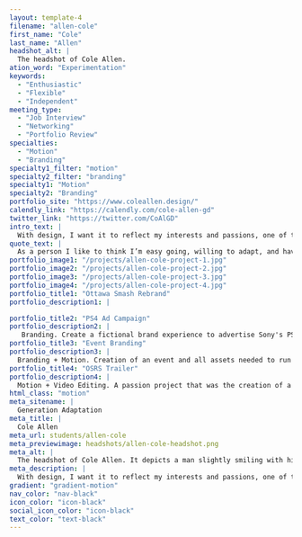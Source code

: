 ```yaml
---
layout: template-4
filename: "allen-cole"
first_name: "Cole"
last_name: "Allen"
headshot_alt: |
  The headshot of Cole Allen.
ation_word: "Experimentation"
keywords:
  - "Enthusiastic"
  - "Flexible"
  - "Independent"
meeting_type:
  - "Job Interview"
  - "Networking"
  - "Portfolio Review"
specialties:
  - "Motion"
  - "Branding"
specialty1_filter: "motion"
specialty2_filter: "branding"
specialty1: "Motion"
specialty2: "Branding"
portfolio_site: "https://www.coleallen.design/"
calendly_link: "https://calendly.com/cole-allen-gd"
twitter_link: "https://twitter.com/CoAlGD"
intro_text: |
  With design, I want it to reflect my interests and passions, one of those main ones being eSports. Using design as a means of returning the favour to the communities I’ve been with throughout my life.
quote_text: |
  As a person I like to think I’m easy going, willing to adapt, and have the ability to be funny.
portfolio_image1: "/projects/allen-cole-project-1.jpg"
portfolio_image2: "/projects/allen-cole-project-2.jpg"
portfolio_image3: "/projects/allen-cole-project-3.jpg"
portfolio_image4: "/projects/allen-cole-project-4.jpg"
portfolio_title1: "Ottawa Smash Rebrand"
portfolio_description1: |

portfolio_title2: "PS4 Ad Campaign"
portfolio_description2: |
   Branding. Create a fictional brand experience to advertise Sony's PS4.
portfolio_title3: "Event Branding"
portfolio_description3: |
  Branding + Motion. Creation of an event and all assets needed to run it. Including advertisements, event signage, live stream package, and more.
portfolio_title4: "OSRS Trailer"
portfolio_description4: |
  Motion + Video Editing. A passion project that was the creation of a gameplay trailer for Oldschool Runescape with the intention of attracting more people to the game.
html_class: "motion"
meta_sitename: |
  Generation Adaptation
meta_title: |
  Cole Allen
meta_url: students/allen-cole
meta_previewimage: headshots/allen-cole-headshot.png
meta_alt: |
  The headshot of Cole Allen. It depicts a man slightly smiling with his mouth closed, while facing the camera.
meta_description: |
  With design, I want it to reflect my interests and passions, one of those main ones being eSports. Using design as a means of returning the favour to the communities I’ve been with throughout my life.
gradient: "gradient-motion"
nav_color: "nav-black"
icon_color: "icon-black"
social_icon_color: "icon-black"
text_color: "text-black"
---
```

